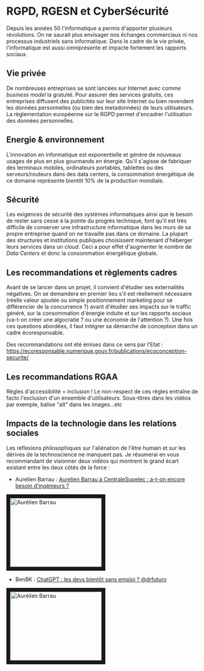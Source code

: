 # RGPD, RGESN et CyberSécurité

Depuis les années 50 l'informatique a permis d'apporter plusieurs révolutions.
On ne saurait plus envisager nos échanges commerciaux ni nos processus industriels
sans informatique. Dans le cadre de la vie privée, l'informatique est aussi omniprésente
et impacte fortement les rapports sociaux.

## Vie privée

De nombreuses entreprises se sont lancées sur Internet avec comme *business model* la gratuité.
Pour assurer des services gratuits, ces entreprises diffusent des publicités sur leur site Internet
ou bien revendent les données personnelles (ou bien des metadonnées) de leurs utilisateurs.
La règlementation européenne sur le RGPD permet d'encadrer l'utilisation des données personnelles.

## Energie & environnement

L'innovation en informatique est exponentielle et génère de nouveaux usages de plus en plus 
gourmands en énergie. Qu'il s'agisse de fabriquer des terminaux mobiles, ordinateurs portables,
tablettes ou des serveurs/routeurs dans des data centers, la consommation énergétique de ce 
domaine représente bientôt 10% de la production mondiale.

## Sécurité

Les exigences de sécurité des systèmes informatiques ainsi que le besoin de rester sans cesse
à la pointe du progrès technique, font qu'il est très difficile de conserver une infrastructure
informatique dans les murs de sa propre entreprise quand on ne travaille pas dans ce domaine.
La plupart des structures et institutions publiques choisissent maintenant d'héberger leurs 
services dans un *cloud*. Ceci a pour effet d'augmenter le nombre de *Data Centers* et donc 
la consommation énergétique globale. 

## Les recommandations et règlements cadres

Avant de se lancer dans un projet, il convient d'étudier ses externalités négatives. 
On se demandera en premier lieu s'il est réellement nécessaire (réelle valeur ajoutée ou simple
positionnement marketing pour se différencier de la concurrence ?) avant d'étudier ses impacts
sur le traffic généré, sur la consommation d'énergie induite et sur les rapports sociaux 
(va-t-on créer une algocratie ? ou une économie de l'attention ?). Une fois ces questions
abordées, il faut intégrer sa démarche de conception dans un cadre écoresponsable.

Des recommandations ont été émises dans ce sens par l'Etat :
https://ecoresponsable.numerique.gouv.fr/publications/ecoconception-securite/

## Les recommandations RGAA

Règles d'accessibilité = inclusion ! Le non-respect de ces règles entraîne de facto l'exclusion
d'un ensemble d'utilisateurs. Sous-titres dans les vidéos par exemple, balise "alt" dans les 
images...etc


## Impacts de la technologie dans les relations sociales

Les réflexions philosophiques sur l'aliénation de l'être humain et sur les dérives de 
la technoscience ne manquent pas. Je résumerai en vous recommandant de visionner deux
vidéos qui montrent le grand écart existant entre les deux côtés de la force :

- Aurelien Barrau : [Aurelien Barrau à CentraleSupelec : a-t-on encore besoin d’ingénieurs ?](https://www.youtube.com/watch?v=r9vrU9g893o)

<a href="http://www.youtube.com/watch?feature=player_embedded&v=r9vrU9g893o
" target="_blank"><img src="http://img.youtube.com/vi/r9vrU9g893o/0.jpg" 
alt="Aurélien Barrau" width="240" height="180" border="10" align="center" /></a>
	
- BenBK : [ChatGPT : les devs bientôt sans emploi ? @drfuturo](https://www.youtube.com/watch?v=M54QUpTgkMI)

<a href="http://www.youtube.com/watch?feature=player_embedded&v=M54QUpTgkMI
" target="_blank"><img src="http://img.youtube.com/vi/M54QUpTgkMI/0.jpg" 
alt="Aurélien Barrau" width="240" height="180" border="10" align="center" /></a>
